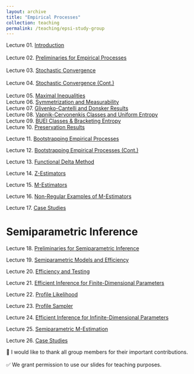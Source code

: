 ```yaml
---
layout: archive
title: "Empirical Processes"
collection: teaching
permalink: /teaching/epsi-study-group
---
```


Lecture 01. [Introduction](/files/epsi-slides/EPSI0602_Introduction_and_Overview.pdf)<br>     
Lecture 02. [Preliminaries for Empirical Processes](/files/epsi-slides/EPSI0609_Preliminaries_for_Empirical_Processes.pdf)<br>     
Lecture 03. [Stochastic Convergence](/files/epsi-slides/EPSI0623_Stochastic_Processes_and_Weak_Convergence.pdf)<br>     
Lecture 04. [Stochastic Convergence (Cont.)](/files/epsi-slides/EPSI0630_Weak_Convergence_Cont_and_Other_Modes_of_Convergence.pdf)<br>     
Lecture 05. [Maximal Inequalities](/files/epsi-slides/EPSI0707_EP_Methods_Orlicz_Norm_and_Maximal_Inequalities.pdf)<br>
Lecture 06. [Symmetrization and Measurability](/files/epsi-slides/EPSI0713_Symmetrization_and_Measurability.pdf)<br>
Lecture 07. [Glivenko-Cantelli and Donsker Results](/files/epsi-slides/EPSI0721_GC_and_Donsker_Results.pdf)<br>
Lecture 08. [Vapnik-Cervonenkis Classes and Uniform Entropy](/files/epsi-slides/EPSI0728_VC_Class.pdf)<br>
Lecture 09. [BUEI Classes & Bracketing Entropy](/files/epsi-slides/EPSI0804_BUEI_Bracketing_Entropy.pdf)<br>
Lecture 10. [Preservation Results](/files/epsi-slides/EPSI0811_Preservation_Results.pdf)

Lecture 11. [Bootstrapping Empirical Processes](/files/epsi-slides/EPSI0819_Bootstrapping.pdf)

Lecture 12. [Bootstrapping Empirical Processes (Cont.)](/files/epsi-slides/EPSI0826_Bootstrapping_Cont.pdf)

Lecture 13. [Functional Delta Method](/files/epsi-slides/EPSI0902_Functional_Delta_Method.pdf)

Lecture 14. [Z-Estimators](/files/epsi-slides/EPSI0909_Z-Estimators.pdf)

Lecture 15. [M-Estimators](/files/epsi-slides/EPSI0916_M-Estimators.pdf)

Lecture 16. [Non-Regular Examples of M-Estimators](/files/epsi-slides/EPSI0923_Nonregular_M-Estimators.pdf)

Lecture 17. [Case Studies](/files/epsi-slides/EPSI0930_CaseStudies.pdf)

Semiparametric Inference
======
Lecture 18. [Preliminaries for Semiparametric Inference](/files/epsi-slides/EPSI1007_SI_Preliminaries.pdf)

Lecture 19. [Semiparametric Models and Efficiency](/files/epsi-slides/EPSI1014_Semiparametric_Models_and_Efficiency.pdf)

Lecture 20. [Efficiency and Testing](/files/epsi-slides/EPSI1025_Efficiency_and_Testing.pdf)

Lecture 21. [Efficient Inference for Finite-Dimensional Parameters](/files/epsi-slides/EPSI1104_Efficient_Inference.pdf)

Lecture 22. [Profile Likelihood](/files/epsi-slides/EPSI1111_Profile_Likelihood.pdf)

Lecture 23. [Profile Sampler](/files/epsi-slides/EPSI1118_Profile_Sampler.pdf)

Lecture 24. [Efficient Inference for Infinite-Dimensional Parameters](/files/epsi-slides/EPSI1202_Efficient_Inference_Infinite.pdf)

Lecture 25. [Semiparametric M-Estimation](/files/epsi-slides/EPSI220128-Semiparametric_M_Estimation.pdf)

Lecture 26. [Case Studies](/files/epsi-slides/EPSI220212_Case_Studies.pdf)

💟 I would like to thank all group members for their important contributions.<br>       
✅ We grant permission to use our slides for teaching purposes. 
